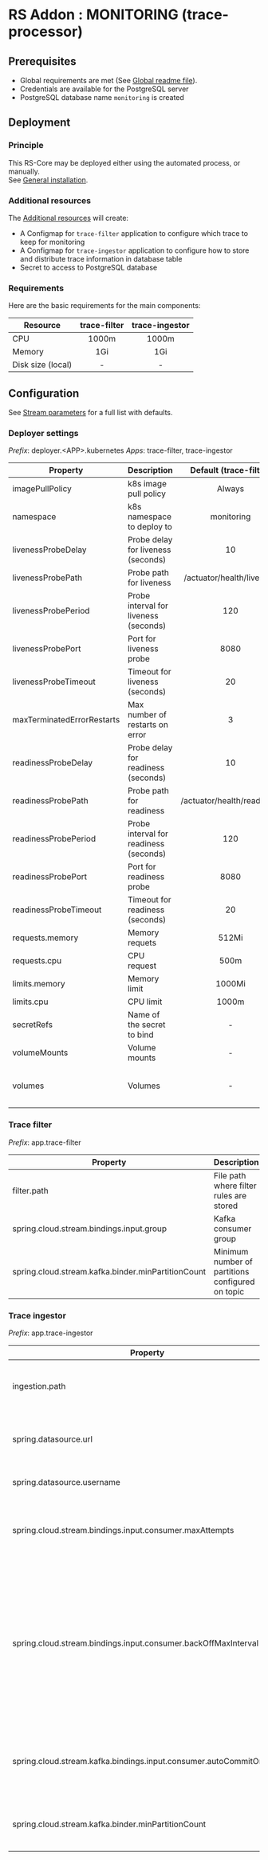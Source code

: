 # RS Addon : MONITORING (trace-processor)

## Prerequisites

- Global requirements are met (See [Global readme file](../../README.md)).
- Credentials are available for the PostgreSQL server
- PostgreSQL database name `monitoring` is created

## Deployment

### Principle

This RS-Core may be deployed either using the automated process, or manually.  
See [General installation](../../README.md#Installation).

### Additional resources

The [Additional resources](Executables/additional_resources) will create:

- A Configmap for `trace-filter` application to configure which trace to keep for monitoring
- A Configmap for `trace-ingestor` application to configure how to store and distribute trace information in database table 
- Secret to access to PostgreSQL database

### Requirements

Here are the basic requirements for the main components:

| Resource          | trace-filter | trace-ingestor |
|-------------------|:------------:|:--------------:|
| CPU               |    1000m     |     1000m      |
| Memory            |     1Gi      |      1Gi       |
| Disk size (local) |      -       |       -        |

## Configuration

See [Stream parameters](Executables/stream-parameters.properties) for a full list with defaults.

### Deployer settings

_Prefix_: deployer.&lt;APP&gt;.kubernetes
_Apps_: trace-filter, trace-ingestor

| Property                   | Description                            |   Default (trace-filter)   |                           Default (trace-ingestor)                            |
|----------------------------|----------------------------------------|:--------------------------:|:-----------------------------------------------------------------------------:|
| imagePullPolicy            | k8s image pull policy                  |           Always           |                                    Always                                     |
| namespace                  | k8s namespace to deploy to             |         monitoring         |                                  monitoring                                   |
| livenessProbeDelay         | Probe delay for liveness (seconds)     |             10             |                                      10                                       |
| livenessProbePath          | Probe path for liveness                | /actuator/health/liveness  |                           /actuator/health/liveness                           |
| livenessProbePeriod        | Probe interval for liveness (seconds)  |            120             |                                      120                                      |
| livenessProbePort          | Port for liveness probe                |            8080            |                                     8080                                      |
| livenessProbeTimeout       | Timeout for liveness (seconds)         |             20             |                                      20                                       |
| maxTerminatedErrorRestarts | Max number of restarts on error        |             3              |                                       3                                       |
| readinessProbeDelay        | Probe delay for readiness (seconds)    |             10             |                                      10                                       |
| readinessProbePath         | Probe path for readiness               | /actuator/health/readiness |                          /actuator/health/readiness                           |
| readinessProbePeriod       | Probe interval for readiness (seconds) |            120             |                                      120                                      |
| readinessProbePort         | Port for readiness probe               |            8080            |                                     8080                                      |
| readinessProbeTimeout      | Timeout for readiness (seconds)        |             20             |                                      20                                       |
| requests.memory            | Memory requets                         |           512Mi            |                                     512Mi                                     |
| requests.cpu               | CPU request                            |            500m            |                                     500m                                      |
| limits.memory              | Memory limit                           |           1000Mi           |                                    1000Mi                                     |
| limits.cpu                 | CPU limit                              |           1000m            |                                     1000m                                     |
| secretRefs                 | Name of the secret to bind             |             -              |                                trace-ingestor                                 |
| volumeMounts               | Volume mounts                          |             -              |              [ {name: ingestor-config, mountPath: '/config' } ]               |
| volumes                    | Volumes                                |             -              | [ {name: ingestor-config, configmap: </br>{ name: trace-ingestor-config } } ] |

### Trace filter

_Prefix_: app.trace-filter

| Property                                               | Description                                      |         Default          |
|--------------------------------------------------------|--------------------------------------------------|:------------------------:|
| filter.path                                            | File path where filter rules are stored          | file:/config/filter.yaml | 
| spring.cloud.stream.bindings.input.group               | Kafka consumer group                             |       trace-filter       | 
| spring.cloud.stream.kafka.binder.minPartitionCount     | Minimum number of partitions configured on topic |            5             |

### Trace ingestor

_Prefix_: app.trace-ingestor

| Property                                                            | Description                                                                                                                                                |                                      Default                                       |
|---------------------------------------------------------------------|------------------------------------------------------------------------------------------------------------------------------------------------------------|:----------------------------------------------------------------------------------:|
| ingestion.path                                                      | File path where ingestion configuration are stored                                                                                                         |                              file:/config/filter.yaml                              | 
| spring.datasource.url                                               | JDBC URL of the database (include database name)                                                                                                           | jdbc:postgresql://postgresql-primary-hl.database.svc.cluster.local:5432/monitoring |
| spring.datasource.username                                          | Login username of the database                                                                                                                             |                                      postgres                                      |
| spring.cloud.stream.bindings.input.consumer.maxAttempts             | The number of attempts of re-processing an inbound message                                                                                                 |                                     2147483647                                     |
| spring.cloud.stream.bindings.input.consumer.backOffMaxInterval      | The maximum backoff interval (expressed in millisecond) first attempt will be done 1s after, the following 2s and then 4s until reaching the defined value |                                       60000                                        |
| spring.cloud.stream.kafka.bindings.input.consumer.autoCommitOnError | If set to false force application to replay message until it succeed.                                                                                      |                                       false                                        | 
| spring.cloud.stream.kafka.binder.minPartitionCount                  | Minimum number of partitions configured on topic                                                                                                           |                                         1                                          |

